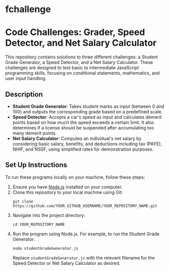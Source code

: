 # fchallenge
# Code Challenges: Grader, Speed Detector, and Net Salary Calculator

This repository contains solutions to three different challenges: a Student Grade Generator, a Speed Detector, and a Net Salary Calculator. These challenges are designed to test basic to intermediate JavaScript programming skills, focusing on conditional statements, mathematics, and user input handling.

## Description

- **Student Grade Generator**: Takes student marks as input (between 0 and 100) and outputs the corresponding grade based on a predefined scale.
- **Speed Detector**: Accepts a car's speed as input and calculates demerit points based on how much the speed exceeds a certain limit. It also determines if a license should be suspended after accumulating too many demerit points.
- **Net Salary Calculator**: Computes an individual's net salary by considering basic salary, benefits, and deductions including tax (PAYE), NHIF, and NSSF, using simplified rates for demonstration purposes.

## Set Up Instructions

To run these programs locally on your machine, follow these steps:

1. Ensure you have [Node.js](https://nodejs.org/en/) installed on your computer.
2. Clone this repository to your local machine using Git:
   ```
   git clone https://github.com/YOUR_GITHUB_USERNAME/YOUR_REPOSITORY_NAME.git
   ```
3. Navigate into the project directory:
   ```
   cd YOUR_REPOSITORY_NAME
   ```
4. Run the program using Node.js. For example, to run the Student Grade Generator:
   ```
   node studentGradeGenerator.js
   ```
   Replace `studentGradeGenerator.js` with the relevant filename for the Speed Detector or Net Salary Calculator as desired.

